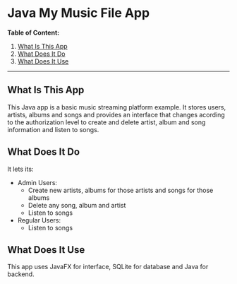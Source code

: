 # Java My Music File App

**Table of Content:**

1.  [What Is This App](#what-is-this-app)
1.  [What Does It Do](#what-does-it-do)
1.  [What Does It Use](#what-does-it-use)

---

## What Is This App

This Java app is a basic music streaming platform example. It stores users, artists, albums and songs and provides an interface that changes acording to the authorization level to create and delete artist, album and song information and listen to songs.

## What Does It Do

It lets its:

- Admin Users:
  - Create new artists, albums for those artists and songs for those albums
  - Delete any song, album and artist
  - Listen to songs
- Regular Users:
  - Listen to songs

## What Does It Use

This app uses JavaFX for interface, SQLite for database and Java for backend.
